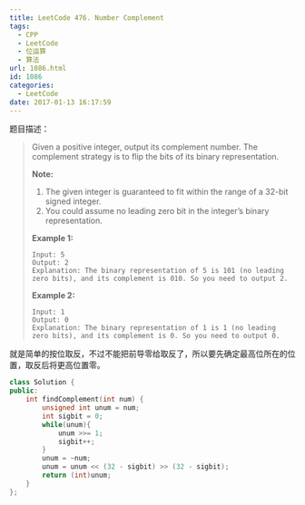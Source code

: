 ```yaml
---
title: LeetCode 476. Number Complement
tags:
  - CPP
  - LeetCode
  - 位运算
  - 算法
url: 1086.html
id: 1086
categories:
  - LeetCode
date: 2017-01-13 16:17:59
---
```

题目描述：

> Given a positive integer, output its complement number. The complement strategy is to flip the bits of its binary representation.
>
> **Note:**
>
> 1. The given integer is guaranteed to fit within the range of a 32-bit signed integer.
> 2. You could assume no leading zero bit in the integer’s binary representation.
>
> **Example 1:**
>
> ```
> Input: 5
> Output: 2
> Explanation: The binary representation of 5 is 101 (no leading zero bits), and its complement is 010. So you need to output 2.
>
> ```
>
> **Example 2:**
>
> ```
> Input: 1
> Output: 0
> Explanation: The binary representation of 1 is 1 (no leading zero bits), and its complement is 0. So you need to output 0.
> ```

就是简单的按位取反，不过不能把前导零给取反了，所以要先确定最高位所在的位置，取反后将更高位置零。

```cpp
class Solution {
public:
    int findComplement(int num) {
        unsigned int unum = num;
        int sigbit = 0;
        while(unum){
            unum >>= 1;
            sigbit++;
        }
        unum = ~num;
        unum = unum << (32 - sigbit) >> (32 - sigbit);
        return (int)unum;
    }
};
```

